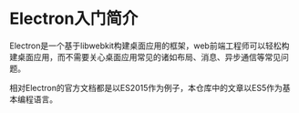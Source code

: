 # Electron入门简介
Electron是一个基于libwebkit构建桌面应用的框架，web前端工程师可以轻松构建桌面应用，而不需要关心桌面应用常见的诸如布局、消息、异步通信等常见问题。

相对Electron的官方文档都是以ES2015作为例子，本仓库中的文章以ES5作为基本编程语言。